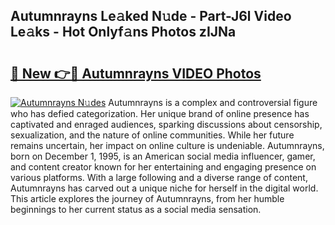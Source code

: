 ## Autumnrayns Le𝚊ked N𝚞de - Part-J6l Video Le𝚊ks - Hot Onlyf𝚊ns Photos zIJNa

# <h2><a href="http://ab12946.deff.icu/?id=Autumnrayns">🔗 New 👉🔴 Autumnrayns VIDEO Photos</a></h2>

[![Autumnrayns N𝚞des](https://i.imgur.com/rIISA9y.gif)](http://ab12946.deff.icu/?id=Autumnrayns)
Autumnrayns is a complex and controversial figure who has defied categorization. Her unique brand of online presence has captivated and enraged audiences, sparking discussions about censorship, sexualization, and the nature of online communities. While her future remains uncertain, her impact on online culture is undeniable. Autumnrayns, born on December 1, 1995, is an American social media influencer, gamer, and content creator known for her entertaining and engaging presence on various platforms. With a large following and a diverse range of content, Autumnrayns has carved out a unique niche for herself in the digital world. This article explores the journey of Autumnrayns, from her humble beginnings to her current status as a social media sensation.
